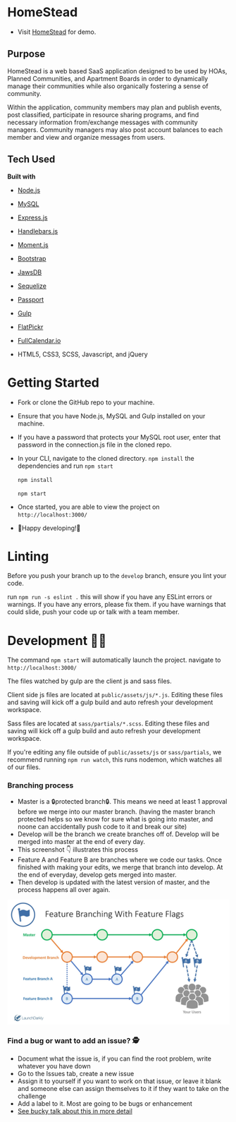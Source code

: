# HomeStead

- Visit [HomeStead](https://obscure-fortress-66993.herokuapp.com/) for demo.

## Purpose

HomeStead is a web based SaaS application designed to be used by HOAs, Planned Communities, and Apartment Boards in order to dynamically manage their communities while also organically fostering a sense of community.

Within the application, community members may plan and publish events, post classified, participate in resource sharing programs, and find necessary information from/exchange messages with community managers.  Community managers may also post account balances to each member and view and organize messages from users.  


## Tech Used

<b>Built with</b>
- [Node.js](https://nodejs.org/en/)
- [MySQL](https://www.npmjs.com/package/mysql)
- [Express.js](https://www.npmjs.com/package/express)
- [Handlebars.js](https://www.npmjs.com/package/express-handlebars)
- [Moment.js](https://momentjs.com/)
- [Bootstrap](https://getbootstrap.com/docs/3.3/)
- [JawsDB](https://elements.heroku.com/addons/jawsdb)
- [Sequelize](https://www.npmjs.com/package/sequelize)
- [Passport](http://www.passportjs.org/)
- [Gulp](https://gulpjs.com/)
- [FlatPickr](https://flatpickr.js.org/)
- [FullCalendar.io](https://fullcalendar.io/)

- HTML5, CSS3, SCSS, Javascript, and jQuery

# Getting Started

- Fork or clone the GitHub repo to your machine.
- Ensure that you have Node.js, MySQL and Gulp installed on your machine.
- If you have a password that protects your MySQL root user, enter that password in the connection.js file in the cloned repo.
- In your CLI, navigate to the cloned directory. `npm install` the dependencies and run `npm start`

  `npm install`

  `npm start`

- Once started, you are able to view the project on `http://localhost:3000/`

- 🎉Happy developing!🎉


# Linting

Before you push your branch up to the `develop` branch, ensure you lint your code.

run `npm run -s eslint .` this will show if you have any ESLint errors or warnings.
If you have any errors, please fix them. if you have warnings that could slide, push your code up or talk with a team member.


# Development 👨‍💻

The command `npm start` will automatically launch the project. navigate to `http://localhost:3000/`

The files watched by gulp are the client js and sass files.

Client side js files are located at `public/assets/js/*.js`. Editing these files and saving will kick off a gulp build and auto refresh your development workspace.

Sass files are located at `sass/partials/*.scss`. Editing these files and saving will kick off a gulp build and auto refresh your development workspace.

If you're editing any file outside of `public/assets/js` or `sass/partials`, we recommend running `npm run watch`, this runs nodemon, which watches all of our files.


### Branching process

- Master is a 🔒protected branch🔒. This means we need at least 1 approval before we merge into our master branch. (having the master branch protected helps so we know for sure what is going into master, and noone can accidentally push code to it and break our site)
- Develop will be the branch we create branches off of. Develop will be merged into master at the end of every day.
- This screenshot 👇 illustrates this process
- Feature A and Feature B are branches where we code our tasks. Once finished with making your edits, we merge that branch into develop. At the end of everyday, develop gets merged into master.
- Then develop is updated with the latest version of master, and the process happens all over again.

![screenshot](./public/assets/images/branching.jpg)


### Find a bug or want to add an issue? 🕵️

- Document what the issue is, if you can find the root problem, write whatever you have down
- Go to the Issues tab, create a new issue
- Assign it to yourself if you want to work on that issue, or leave it blank and someone else can assign themselves to it if they want to take on the challenge
- Add a label to it. Most are going to be bugs or enhancement
- [See bucky talk about this in more detail](https://www.youtube.com/watch?v=YshvUGgF_3o)

